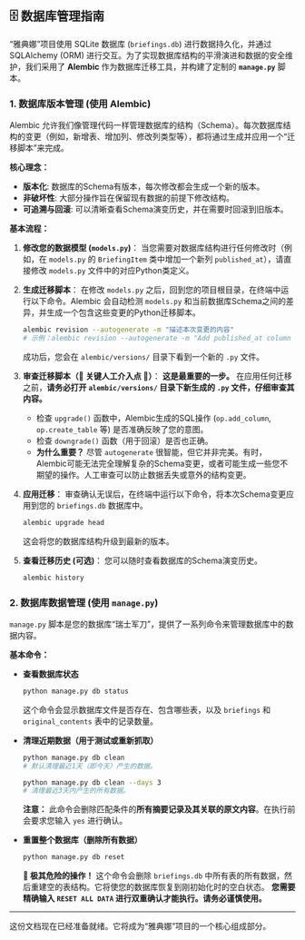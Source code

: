 ## 🗄️ 数据库管理指南

“雅典娜”项目使用 SQLite 数据库 (`briefings.db`) 进行数据持久化，并通过 SQLAlchemy (ORM) 进行交互。为了实现数据库结构的平滑演进和数据的安全维护，我们采用了 **Alembic** 作为数据库迁移工具，并构建了定制的 **`manage.py`** 脚本。

### 1. 数据库版本管理 (使用 Alembic)

Alembic 允许我们像管理代码一样管理数据库的结构（Schema）。每次数据库结构的变更（例如，新增表、增加列、修改列类型等），都将通过生成并应用一个“迁移脚本”来完成。

**核心理念：**
*   **版本化**: 数据库的Schema有版本，每次修改都会生成一个新的版本。
*   **非破坏性**: 大部分操作旨在保留现有数据的前提下修改结构。
*   **可追溯与回滚**: 可以清晰查看Schema演变历史，并在需要时回滚到旧版本。

**基本流程：**

1.  **修改您的数据模型 (`models.py`)**：
    当您需要对数据库结构进行任何修改时（例如，在 `models.py` 的 `BriefingItem` 类中增加一个新列 `published_at`），请直接修改 `models.py` 文件中的对应Python类定义。

2.  **生成迁移脚本**：
    在修改 `models.py` 之后，回到您的项目根目录，在终端中运行以下命令。Alembic 会自动检测 `models.py` 和当前数据库Schema之间的差异，并生成一个包含这些变更的Python迁移脚本。
    ```bash
    alembic revision --autogenerate -m "描述本次变更的内容"
    # 示例：alembic revision --autogenerate -m "Add published_at column to BriefingItem"
    ```
    成功后，您会在 `alembic/versions/` 目录下看到一个新的 `.py` 文件。

3.  **审查迁移脚本（🚨 关键人工介入点 🚨）**：
    **这是最重要的一步。** 在应用任何迁移之前，**请务必打开 `alembic/versions/` 目录下新生成的 `.py` 文件，仔细审查其内容。**
    *   检查 `upgrade()` 函数中，Alembic生成的SQL操作 (`op.add_column`, `op.create_table` 等) 是否准确反映了您的意图。
    *   检查 `downgrade()` 函数（用于回滚）是否也正确。
    *   **为什么重要？** 尽管 `autogenerate` 很智能，但它并非完美。有时，Alembic可能无法完全理解复杂的Schema变更，或者可能生成一些您不期望的操作。人工审查可以防止数据丢失或意外的结构变更。

4.  **应用迁移**：
    审查确认无误后，在终端中运行以下命令，将本次Schema变更应用到您的 `briefings.db` 数据库中。
    ```bash
    alembic upgrade head
    ```
    这会将您的数据库结构升级到最新的版本。

5.  **查看迁移历史 (可选)**：
    您可以随时查看数据库的Schema演变历史。
    ```bash
    alembic history
    ```

### 2. 数据库数据管理 (使用 `manage.py`)

`manage.py` 脚本是您的数据库“瑞士军刀”，提供了一系列命令来管理数据库中的数据内容。

**基本命令：**

*   **查看数据库状态**
    ```bash
    python manage.py db status
    ```
    这个命令会显示数据库文件是否存在、包含哪些表，以及 `briefings` 和 `original_contents` 表中的记录数量。

*   **清理近期数据（用于测试或重新抓取）**
    ```bash
    python manage.py db clean
    # 默认清理最近1天（即今天）产生的数据。
    ```
    ```bash
    python manage.py db clean --days 3
    # 清理最近3天内产生的所有数据。
    ```
    **注意：** 此命令会删除匹配条件的**所有摘要记录及其关联的原文内容**。在执行前会要求您输入 `yes` 进行确认。

*   **重置整个数据库（删除所有数据）**
    ```bash
    python manage.py db reset
    ```
    **🚨 极其危险的操作！** 这个命令会删除 `briefings.db` 中所有表的所有数据，然后重建空的表结构。它将使您的数据库恢复到刚初始化时的空白状态。
    **您需要精确输入 `RESET ALL DATA` 进行双重确认才能执行。请务必谨慎使用。**

---

这份文档现在已经准备就绪。它将成为“雅典娜”项目的一个核心组成部分。